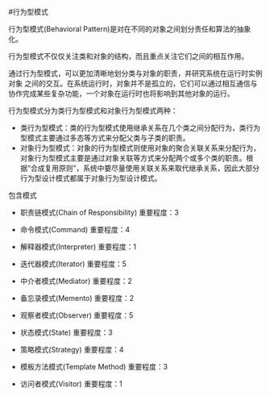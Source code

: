 #行为型模式

行为型模式(Behavioral Pattern)是对在不同的对象之间划分责任和算法的抽象化。

行为型模式不仅仅关注类和对象的结构，而且重点关注它们之间的相互作用。

通过行为型模式，可以更加清晰地划分类与对象的职责，并研究系统在运行时实例对象 之间的交互。在系统运行时，对象并不是孤立的，它们可以通过相互通信与协作完成某些复杂功能，一个对象在运行时也将影响到其他对象的运行。

行为型模式分为类行为型模式和对象行为型模式两种：

* 类行为型模式：类的行为型模式使用继承关系在几个类之间分配行为，类行为型模式主要通过多态等方式来分配父类与子类的职责。
* 对象行为型模式：对象的行为型模式则使用对象的聚合关联关系来分配行为，对象行为型模式主要是通过对象关联等方式来分配两个或多个类的职责。根据“合成复用原则”，系统中要尽量使用关联关系来取代继承关系，因此大部分行为型设计模式都属于对象行为型设计模式。

包含模式

* 职责链模式(Chain of Responsibility)
  重要程度：3
  
* 命令模式(Command)
重要程度：4

* 解释器模式(Interpreter)
重要程度：1

* 迭代器模式(Iterator)
重要程度：5

* 中介者模式(Mediator)
重要程度：2

* 备忘录模式(Memento)
重要程度：2

* 观察者模式(Observer)
重要程度：5

* 状态模式(State)
重要程度：3

* 策略模式(Strategy)
重要程度：4

* 模板方法模式(Template Method)
重要程度：3

* 访问者模式(Visitor)
重要程度：1